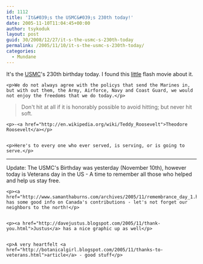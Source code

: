 ```yaml
---
id: 1112
title: 'It&#039;s the USMC&#039;s 230th today!'
date: 2005-11-10T11:04:45+00:00
author: tsykoduk
layout: post
guid: 30/2008/12/27/it-s-the-usmc-s-230th-today
permalink: /2005/11/10/it-s-the-usmc-s-230th-today/
categories:
  - Mundane
---
```

<p>It's the <a href="http://www.usmc.mil/"><span class="caps">USMC</span></a>'s 230th birthday today. I found this <a href="https://www.godaddy.com/gdshop/holiday/usmc/2005_playmovie.asp?isc=gdg1110&#38;se=%2B">little</a> flash movie about it.</p>


	<p>We do not always agree with the policys that send the Marines in, but with out them, the Army, Airforce, Navy and Coast Guard, we would not enjoy the freedoms that we do today.</p>


<blockquote>Don't hit at all if it is honorably possible to avoid hitting; but never hit soft.</blockquote>

	<p>-<a href="http://en.wikipedia.org/wiki/Teddy_Roosevelt">Theodore Roosevelt</a></p>


	<p>Here's to every one who ever served, is serving, or is going to serve.</p>


<hr />
Update: The <span class="caps">USMC</span>'s Birthday was yesterday (November 10th), however today is Veterans day in the US - A time to remember all those who helped and help us stay free.

	<p><a href="http://www.samanthaburns.com/archives/2005/11/remembrance_day_1.html">Sam</a> has some good info on Canada's contributions - let's not forget our neighbors to the north!</p>


	<p><a href="http://davejustus.blogspot.com/2005/11/thank-you.html">Justus</a> has a nice graphic up as well</p>


	<p>A very heartfelt <a href="http://botanicalgirl.blogspot.com/2005/11/thanks-to-veterans.html">article</a> - good stuff</p>
